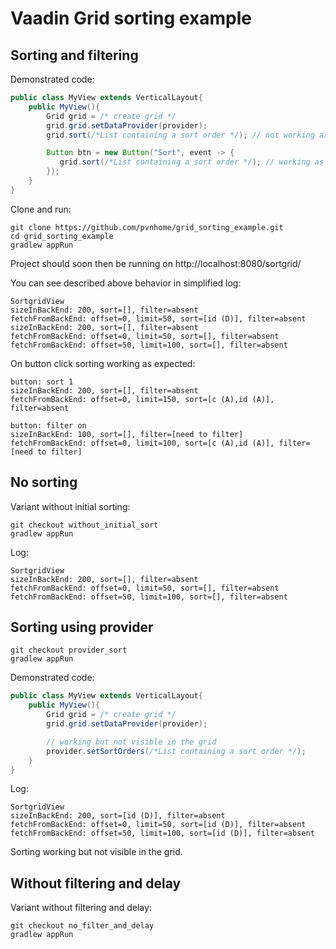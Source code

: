 # Vaadin Grid sorting example

## Sorting and filtering

Demonstrated code:

```java
public class MyView extends VerticalLayout{
    public MyView(){
        Grid grid = /* create grid */
        grid.grid.setDataProvider(provider);
        grid.sort(/*List containing a sort order */); // not working as expected

        Button btn = new Button("Sort", event -> {
           grid.sort(/*List containing a sort order */); // working as expected
        });
    }
}
```

Clone and run:

```
git clone https://github.com/pvnhome/grid_sorting_example.git
cd grid_sorting_example
gradlew appRun
```

Project should soon then be running on http://localhost:8080/sortgrid/

You can see described above behavior in simplified log:

```
SortgridView
sizeInBackEnd: 200, sort=[], filter=absent
fetchFromBackEnd: offset=0, limit=50, sort=[id (D)], filter=absent
sizeInBackEnd: 200, sort=[], filter=absent
fetchFromBackEnd: offset=0, limit=50, sort=[], filter=absent
fetchFromBackEnd: offset=50, limit=100, sort=[], filter=absent
```

On button click sorting working as expected:


```
button: sort 1
sizeInBackEnd: 200, sort=[], filter=absent
fetchFromBackEnd: offset=0, limit=150, sort=[c (A),id (A)], filter=absent

button: filter on
sizeInBackEnd: 100, sort=[], filter=[need to filter]
fetchFromBackEnd: offset=0, limit=100, sort=[c (A),id (A)], filter=[need to filter]
```

## No sorting


Variant without initial sorting:

```
git checkout without_initial_sort
gradlew appRun
```

Log:


```
SortgridView
sizeInBackEnd: 200, sort=[], filter=absent
fetchFromBackEnd: offset=0, limit=50, sort=[], filter=absent
fetchFromBackEnd: offset=50, limit=100, sort=[], filter=absent
```

## Sorting using provider


```
git checkout provider_sort
gradlew appRun
```

Demonstrated code:

```java
public class MyView extends VerticalLayout{
    public MyView(){
        Grid grid = /* create grid */
        grid.grid.setDataProvider(provider);

        // working but not visible in the grid
        provider.setSortOrders(/*List containing a sort order */);
    }
}
```

Log:


```
SortgridView
sizeInBackEnd: 200, sort=[id (D)], filter=absent
fetchFromBackEnd: offset=0, limit=50, sort=[id (D)], filter=absent
fetchFromBackEnd: offset=50, limit=100, sort=[id (D)], filter=absent
```

Sorting working but not visible in the grid.

## Without filtering and delay

Variant without filtering and delay:


```
git checkout no_filter_and_delay
gradlew appRun
```
